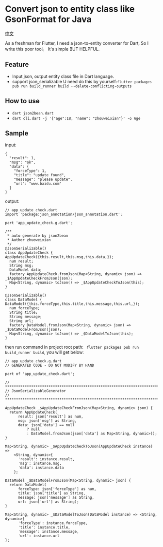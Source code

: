 # Convert json to entity class like GsonFormat for Java

[中文](https://github.com/laxian/flutter-gsonformat/blob/master/README.md)

As a freshman for Flutter, I need a json-to-entity converter for Dart, So I write this poor tool。
It's simple BUT HELPFUL.

## Feature

-   Input json, output entity class file in Dart language.
-   support json_serializable
    U need do this by yourself:`flutter packages pub run build_runner build --delete-conflicting-outputs`

## How to use

* `dart json2bean.dart`
* `dart cli.dart -j '{"age":18, "name": "zhouweixian"}' -o
Age`


## Sample
input:
```
{
  "result": 1,
  "msg": "ok",
  "data": {
    "forceType": 1,
    "title": "update found",
    "message": "please update",
    "url": "www.baidu.com"
  }
}
```
output:
```
// app_update_check.dart
import 'package:json_annotation/json_annotation.dart';

part 'app_update_check.g.dart';

/**
 * auto generate by json2bean
 * Author zhuoweixian
 */
@JsonSerializable()
class AppUpdateCheck {
AppUpdateCheck({this.result,this.msg,this.data,});
  num result;
  String msg;
  DataModel data;
  factory AppUpdateCheck.fromJson(Map<String, dynamic> json) => _$AppUpdateCheckFromJson(json);
  Map<String, dynamic> toJson() => _$AppUpdateCheckToJson(this);
}

@JsonSerializable()
class DataModel {
DataModel({this.forceType,this.title,this.message,this.url,});
  num forceType;
  String title;
  String message;
  String url;
  factory DataModel.fromJson(Map<String, dynamic> json) => _$DataModelFromJson(json);
  Map<String, dynamic> toJson() => _$DataModelToJson(this);
}
```
then run command in project root path:
` flutter packages pub run build_runner build`,
you will get below:
```
// app_update_check.g.dart
// GENERATED CODE - DO NOT MODIFY BY HAND

part of 'app_update_check.dart';

// **************************************************************************
// JsonSerializableGenerator
// **************************************************************************

AppUpdateCheck _$AppUpdateCheckFromJson(Map<String, dynamic> json) {
  return AppUpdateCheck(
      result: json['result'] as num,
      msg: json['msg'] as String,
      data: json['data'] == null
          ? null
          : DataModel.fromJson(json['data'] as Map<String, dynamic>));
}

Map<String, dynamic> _$AppUpdateCheckToJson(AppUpdateCheck instance) =>
    <String, dynamic>{
      'result': instance.result,
      'msg': instance.msg,
      'data': instance.data
    };

DataModel _$DataModelFromJson(Map<String, dynamic> json) {
  return DataModel(
      forceType: json['forceType'] as num,
      title: json['title'] as String,
      message: json['message'] as String,
      url: json['url'] as String);
}

Map<String, dynamic> _$DataModelToJson(DataModel instance) => <String, dynamic>{
      'forceType': instance.forceType,
      'title': instance.title,
      'message': instance.message,
      'url': instance.url
};

```
